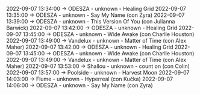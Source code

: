 2022-09-07 13:34:00 -> ODESZA - unknown - Healing Grid
2022-09-07 13:35:00 -> ODESZA - unknown - Say My Name (con Zyra)
2022-09-07 13:39:00 -> ODESZA - unknown - This Version Of You (con Julianna Barwick)
2022-09-07 13:42:00 -> ODESZA - unknown - Healing Grid
2022-09-07 13:45:00 -> ODESZA - unknown - Wide Awake (con Charlie Houston)
2022-09-07 13:49:00 -> Vandelux - unknown - Matter of Time (con Alex Maher)
2022-09-07 13:42:00 -> ODESZA - unknown - Healing Grid
2022-09-07 13:45:00 -> ODESZA - unknown - Wide Awake (con Charlie Houston)
2022-09-07 13:49:00 -> Vandelux - unknown - Matter of Time (con Alex Maher)
2022-09-07 13:53:00 -> Shallou - unknown - count on (con Colin)
2022-09-07 13:57:00 -> Poolside - unknown - Harvest Moon
2022-09-07 14:03:00 -> Flume - unknown - Hyperreal (con Kučka)
2022-09-07 14:06:00 -> ODESZA - unknown - Say My Name (con Zyra)
